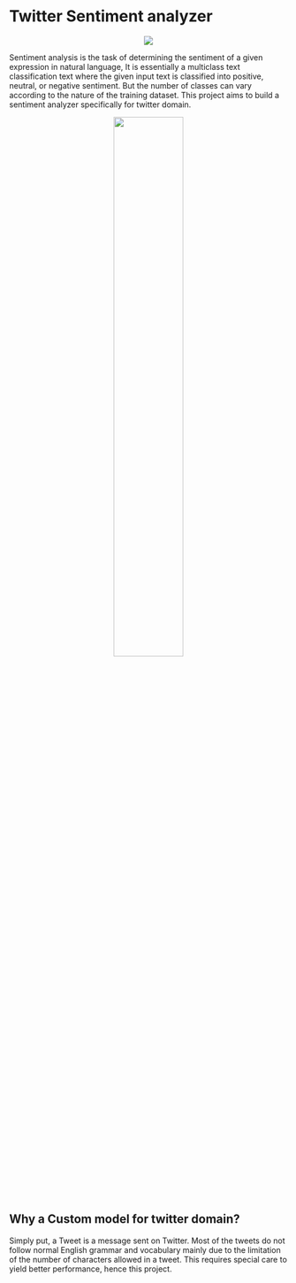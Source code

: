 # Twitter Sentiment analyzer


<p align="center">
  <img src="https://user-images.githubusercontent.com/25312635/95116850-4d01ff80-0765-11eb-887d-c3fbcf3797d0.png" />
</p>


Sentiment analysis is the task of determining the sentiment of a given expression in natural language, It is essentially a multiclass text classification text where the given input text is classified into positive, neutral, or negative sentiment. But the number of classes can vary according to the nature of the training dataset. This project aims to build a sentiment analyzer specifically for twitter domain.


<p align="center">
  <img src="https://user-images.githubusercontent.com/25312635/94103308-f1c13a80-fe51-11ea-819e-def5948c479f.png" width="50%" />
</p>

## Why a Custom model for twitter domain?

Simply put, a Tweet is a message sent on Twitter. Most of the tweets do not follow normal English grammar and vocabulary mainly due to the limitation of the number of characters allowed in a tweet. This requires special care to yield better performance, hence this project.


